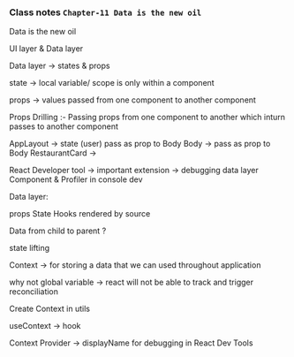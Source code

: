 ### Class notes `Chapter-11 Data is the new oil`

Data is the new oil

UI layer & Data layer

Data layer -> states & props

state -> local variable/ scope is only within a component

props -> values passed from one component to another component

Props Drilling :- Passing props from one component to another which inturn passes to another component

AppLayout -> state (user)
pass as prop to Body
Body ->
pass as prop to Body
RestaurantCard ->

React Developer tool -> important extension -> debugging data layer
Component & Profiler in console dev

Data layer:

props
State
Hooks
rendered by
source

Data from child to parent ?

state lifting

Context -> for storing a data that we can used throughout application

why not global variable -> react will not be able to track and trigger reconciliation

Create Context in utils

useContext -> hook

Context Provider -> displayName for debugging in React Dev Tools
